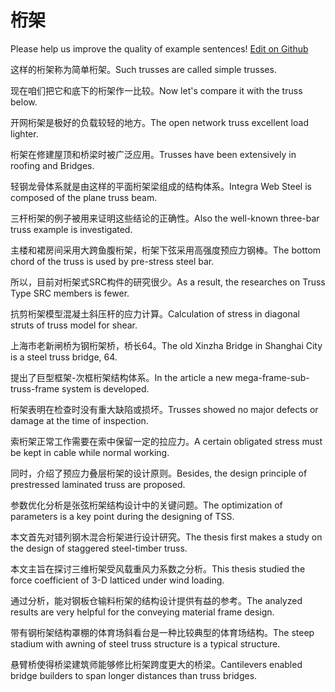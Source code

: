 # 桁架

Please help us improve the quality of example sentences! [Edit on Github](https://github.com/jiyushe/jiyu-example-sentence-source/blob/main/chinese/hengjia.md)

<p><span class="chinese">这样的桁架称为简单桁架。</span><span class="english">Such trusses are called simple trusses.</span></p>

<p><span class="chinese">现在咱们把它和底下的桁架作一比较。</span><span class="english">Now let's compare it with the truss below.</span></p>

<p><span class="chinese">开网桁架是极好的负载较轻的地方。</span><span class="english">The open network truss excellent load lighter.</span></p>

<p><span class="chinese">桁架在修建屋顶和桥梁时被广泛应用。</span><span class="english">Trusses have been extensively in roofing and Bridges.</span></p>

<p><span class="chinese">轻钢龙骨体系就是由这样的平面桁架梁组成的结构体系。</span><span class="english">Integra Web Steel is composed of the plane truss beam.</span></p>

<p><span class="chinese">三杆桁架的例子被用来证明这些结论的正确性。</span><span class="english">Also the well-known three-bar truss example is investigated.</span></p>

<p><span class="chinese">主楼和裙房间采用大跨鱼腹桁架，桁架下弦采用高强度预应力钢棒。</span><span class="english">The bottom chord of the truss is used by pre-stress steel bar.</span></p>

<p><span class="chinese">所以，目前对桁架式SRC构件的研究很少。</span><span class="english">As a result, the researches on Truss Type SRC members is fewer.</span></p>

<p><span class="chinese">抗剪桁架模型混凝土斜压杆的应力计算。</span><span class="english">Calculation of stress in diagonal struts of truss model for shear.</span></p>

<p><span class="chinese">上海市老新闸桥为钢桁架桥，桥长64。</span><span class="english">The old Xinzha Bridge in Shanghai City is a steel truss bridge, 64.</span></p>

<p><span class="chinese">提出了巨型框架-次框桁架结构体系。</span><span class="english">In the article a new mega-frame-sub-truss-frame system is developed.</span></p>

<p><span class="chinese">桁架表明在检查时没有重大缺陷或损坏。</span><span class="english">Trusses showed no major defects or damage at the time of inspection.</span></p>

<p><span class="chinese">索桁架正常工作需要在索中保留一定的拉应力。</span><span class="english">A certain obligated stress must be kept in cable while normal working.</span></p>

<p><span class="chinese">同时，介绍了预应力叠层桁架的设计原则。</span><span class="english">Besides, the design principle of prestressed laminated truss are proposed.</span></p>

<p><span class="chinese">参数优化分析是张弦桁架结构设计中的关键问题。</span><span class="english">The optimization of parameters is a key point during the designing of TSS.</span></p>

<p><span class="chinese">本文首先对错列钢木混合桁架进行设计研究。</span><span class="english">The thesis first makes a study on the design of staggered steel-timber truss.</span></p>

<p><span class="chinese">本文主旨在探讨三维桁架受风载重风力系数之分析。</span><span class="english">This thesis studied the force coefficient of 3-D latticed under wind loading.</span></p>

<p><span class="chinese">通过分析，能对钢板仓输料桁架的结构设计提供有益的参考。</span><span class="english">The analyzed results are very helpful for the conveying material frame design.</span></p>

<p><span class="chinese">带有钢桁架结构罩棚的体育场斜看台是一种比较典型的体育场结构。</span><span class="english">The steep stadium with awning of steel truss structure is a typical structure.</span></p>

<p><span class="chinese">悬臂桥使得桥梁建筑师能够修比桁架跨度更大的桥梁。</span><span class="english">Cantilevers enabled bridge builders to span longer distances than truss bridges.</span></p>

